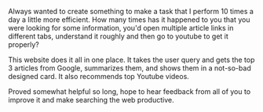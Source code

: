 Always wanted to create something to make a task that I perform 10 times a day a little more efficient. How many times has it happened to you that you were looking for some information, you'd open multiple article links in different tabs, understand it roughly and then go to youtube to get it properly?

This website does it all in one place. It takes the user query and gets the top 3 articles from Google, summarizes them, and shows them in a not-so-bad designed card. It also recommends top Youtube videos.

Proved somewhat helpful so long, hope to hear feedback from all of you to improve it and make searching the web productive.
